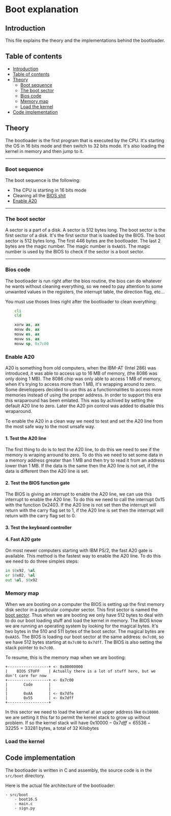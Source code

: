 # Boot explanation

## Introduction <a name="introduction"></a>

This file explains the theory and the implementations behind the bootloader.

## Table of contents <a name="table-of-contents"></a>

- [Introduction](#introduction)
- [Table of contents](#table-of-contents)
- [Theory](#theory)
    - [Boot sequence](#boot-sequence)
    - [The boot sector](#boot-sector)
    - [Bios code](#bios-code)
    - [Memory map](#memory-map)
    - [Load the kernel](#load-the-kernel)
- [Code implementation](#code)

## Theory <a name="theory"></a>

The bootloader is the first program that is executed by the CPU. It's starting the OS in 16 bits mode and then switch to 32 bits mode. It's also loading the kernel in memory and then jump to it.

---
### Boot sequence <a name="boot-sequence"></a>

The boot sequence is the following:
- The CPU is starting in 16 bits mode
- Cleaning all the [BIOS shit](#bios-code)
- [Enable A20](#enable-a20)

---
### The boot sector <a name="boot-sector"></a>

A sector is a part of a disk. A sector is 512 bytes long. The boot sector is the first sector of a disk. It's the first sector that is loaded by the BIOS. The boot sector is 512 bytes long. The first 446 bytes are the bootloader. The last 2 bytes are the magic number. The magic number is `0xAA55`. The magic number is used by the BIOS to check if the sector is a boot sector.

---
### Bios code <a name="bios-code"></a>

The bootloader is run right after the bios routine, the bios can do whatever he wants without cleaning everything, so we need to pay attention to some unwanted values in the registers, the interrupt table, the direction flag, etc...

You must use thoses lines right after the bootloader to clean everything:
```asm
    cli
    cld

    xorw ax, ax
    movw ds, ax
    movw es, ax
    movw ss, ax
    movw sp, 0x7c00
```

### Enable A20 <a name="enable-a20"></a>

A20 is something from old computers, when the IBM-AT (Intel 286) was introduced, it was
able to access up to 16 MB of memory, (the 8086 was only doing 1 MB). The 8086
chip was only able to access 1 MB of memory, when it's trying to access more than 1 MB, it's wrapping around to zero. Some developpers decided to use this as a functionnalities
to access more memories instead of using the proper address. In order to support this era
this wraparound has been emlated. This was by achived by setting the default A20 line to zero.
Later the A20 pin control was added to disable this wraparound.

To enable the A20 in a clean way we need to test and set the A20 line from the most
safe way to the most unsafe way.

#### 1. Test the A20 line

The first thing to do is to test the A20 line, to do this we need to see if the memory
is wraping arround to zero. To do this we need to set some data in a memory address
greater than 1 MB and then try to read it from an address lower than 1 MB. If the data
is the same then the A20 line is not set, if the data is different then the A20 line is set.

#### 2. Test the BIOS function gate

The BIOS is giving an interrupt to enable the A20 line, we can use this interrupt to
enable the A20 line. To do this we need to call the interrupt 0x15 with the function
0x2403. If the A20 line is not set then the interrupt will return with the carry flag
set to 1, if the A20 line is set then the interrupt will return with the carry flag
set to 0.

#### 3. Test the keyboard controller

#### 4. Fast A20 gate

On most newer computers starting with IBM PS/2, the fast A20 gate is available. This
method is the fastest way to enable the A20 line. To do this we need to do three
simples steps:
```asm
in $0x92, %al
or $0x02, %al
out %al, $0x92
```

### Memory map <a name="memory-map"></a>

When we are booting on a computer the BIOS is setting up the first memory disk sector in a particular computer sector. This first sector is named the [boot sector](#the-boot-sector). Thus when we are booting we only have 512 bytes to deal with to do our boot loading stuff and load the kernel in memory. The BIOS know we are running an operating system by looking for the magical bytes. It's two bytes in the 510 and 511 bytes of the boot sector. The magical bytes are `0xAA55`. The BIOS is loading our boot sector at the same address: `0x7c00`, so we have 512 bytes starting at `0x7c00` to `0x7dff`. The BIOS is also setting the stack pointer to `0x7c00`.

To resume, this is the memory map when we are booting:
```
+------------------+ <- 0x00000000
|    BIOS STUFF    | Actually there is a lot of stuff here, but we don't care for now
+------------------+ <- 0x7c00
|       Code       |
|                  |
|       0xAA       | <- 0x7dfe
|       0x55       | <- 0x7dff
+------------------+
```

In this sector we need to load the kernel at an upper address like `0x10000`. we are setting it this far to permit the kernel stack to grow up without problem. If so the kernel stack will have $0\text{x}10000-0\text{x}7dff = 65536-32255 = 33281$ bytes, a total of 32 Kilobytes

### Load the kernel <a name="load-the-kernel"></a>

## Code implementation <a name="code"></a>

The bootloader is written in C and assembly, the source code is in the `src/boot` directory.

Here is the actual file architecture of the bootloader:
```
- src/boot
    - boot16.S
    - main.c
    - sign.py
```
